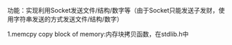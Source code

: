 功能：实现利用Socket发送文件/结构/数字等（由于Socket只能发送子发财，使用字符串发送的方式发送文件/结构/数字）

1.memcpy
copy block of memory:内存块拷贝函数，在stdlib.h中

